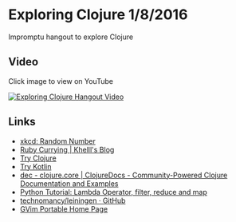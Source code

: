 # Exploring Clojure 1/8/2016
Impromptu hangout to explore Clojure

## Video
Click image to view on YouTube

[![Exploring Clojure Hangout Video](http://img.youtube.com/vi/q6s6knznIS4/0.jpg)](http://www.youtube.com/watch?v=q6s6knznIS4)


## Links
* [xkcd: Random Number](https://xkcd.com/221/)
* [Ruby Currying | Khelll's Blog](http://blog.khd.me/ruby/ruby-currying/)
* [Try Clojure](http://www.tryclj.com/)
* [Try Kotlin](http://try.kotlinlang.org/)
* [dec - clojure.core | ClojureDocs - Community-Powered Clojure Documentation and Examples](https://clojuredocs.org/clojure.core/dec)
* [Python Tutorial: Lambda Operator, filter, reduce and map](http://www.python-course.eu/lambda.php)
* [technomancy/leiningen · GitHub](https://github.com/technomancy/leiningen)
* [GVim Portable Home Page](http://portablegvim.sourceforge.net/)









